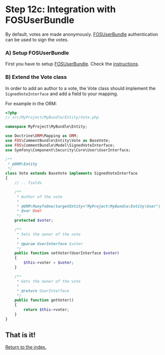 Step 12c: Integration with FOSUserBundle
======================================
By default, votes are made anonymously.
[FOSUserBundle](http://github.com/FriendsOfSymfony/FOSUserBundle)
authentication can be used to sign the votes.

### A) Setup FOSUserBundle
First you have to setup [FOSUserBundle](https://github.com/FriendsOfSymfony/FOSUserBundle). Check the [instructions](https://github.com/FriendsOfSymfony/FOSUserBundle/blob/master/Resources/doc/index.rst).

### B) Extend the Vote class
In order to add an author to a vote, the Vote class should implement the
`SignedVoteInterface` and add a field to your mapping.

For example in the ORM:

``` php
<?php
// src/MyProject/MyBundle/Entity/Vote.php

namespace MyProject\MyBundle\Entity;

use Doctrine\ORM\Mapping as ORM;
use FOS\CommentBundle\Entity\Vote as BaseVote;
use FOS\CommentBundle\Model\SignedVoteInterface;
use Symfony\Component\Security\Core\User\UserInterface;

/**
 * @ORM\Entity
 */
class Vote extends BaseVote implements SignedVoteInterface
{
    // .. fields

    /**
     * Author of the vote
     *
     * @ORM\ManyToOne(targetEntity="MyProject\MyBundle\Entity\User")
     * @var User
     */
    protected $voter;

    /**
     * Sets the owner of the vote
     *
     * @param UserInterface $voter
     */
    public function setVoter(UserInterface $voter)
    {
        $this->voter = $voter;
    }

    /**
     * Gets the owner of the vote
     *
     * @return UserInterface
     */
    public function getVoter()
    {
        return $this->voter;
    }
}
```

## That is it!
[Return to the index.](index.md)
